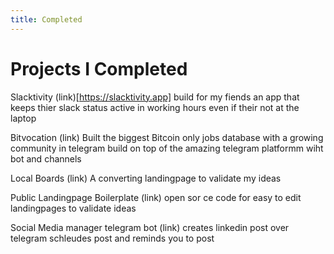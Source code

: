 ```yaml
---
title: Completed
---
```


# Projects I Completed

Slacktivity (link)[https://slacktivity.app]
build for my fiends an
app that keeps thier slack status
active in working hours even if their not at the laptop

Bitvocation (link)
Built the biggest Bitcoin only jobs database with a growing community in telegram
build on top of the amazing telegram platformm wiht bot and channels

Local Boards (link)
A converting landingpage to validate my ideas

Public Landingpage Boilerplate (link)
open sor
ce code for easy to edit landingpages to validate ideas


Social Media manager telegram bot (link)
creates linkedin post over telegram schleudes post and reminds you to post
